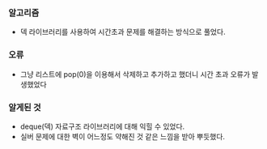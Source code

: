 ### 알고리즘
 - 덱 라이브러리를 사용하여 시간초과 문제를 해결하는 방식으로 풀었다.

### 오류
 - 그냥 리스트에 pop(0)을 이용해서 삭제하고 추가하고 했더니 시간 초과 오류가 발생했었다

### 알게된 것
 - deque(덱) 자료구조 라이브러리에 대해 익힐 수 있었다.
 - 실버 문제에 대한 벽이 어느정도 약해진 것 같은 느낌을 받아 뿌듯했다.
